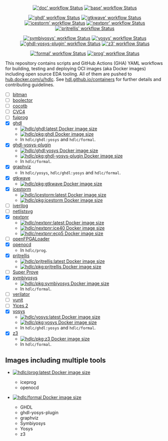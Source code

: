 <p align="center">
  <a title="'doc' workflow Status" href="https://github.com/hdl/containers/actions?query=workflow%3Adoc"><img alt="'doc' workflow Status" src="https://img.shields.io/github/workflow/status/hdl/containers/doc?longCache=true&style=flat-square&label=doc&logo=GitHub%20Actions&logoColor=fff"></a><!--
  -->
  <a title="'base' workflow Status" href="https://github.com/hdl/containers/actions?query=workflow%3Abase"><img alt="'base' workflow Status" src="https://img.shields.io/github/workflow/status/hdl/containers/base?longCache=true&style=flat-square&label=base&logo=GitHub%20Actions&logoColor=fff"></a><!--
  -->
</p>
<p align="center">
  <a title="'ghdl' workflow Status" href="https://github.com/hdl/containers/actions?query=workflow%3Aghdl"><img alt="'ghdl' workflow Status" src="https://img.shields.io/github/workflow/status/hdl/containers/ghdl?longCache=true&style=flat-square&label=ghdl&logo=GitHub%20Actions&logoColor=fff"></a><!--
  -->
  <a title="'gtkwave' workflow Status" href="https://github.com/hdl/containers/actions?query=workflow%3Agtkwave"><img alt="'gtkwave' workflow Status" src="https://img.shields.io/github/workflow/status/hdl/containers/gtkwave?longCache=true&style=flat-square&label=gtkwave&logo=GitHub%20Actions&logoColor=fff"></a><!--
  -->
  <a title="'icestorm' workflow Status" href="https://github.com/hdl/containers/actions?query=workflow%3Aicestorm"><img alt="'icestorm' workflow Status" src="https://img.shields.io/github/workflow/status/hdl/containers/icestorm?longCache=true&style=flat-square&label=icestorm&logo=GitHub%20Actions&logoColor=fff"></a><!--
  -->
  <a title="'nextpnr' workflow Status" href="https://github.com/hdl/containers/actions?query=workflow%3Anextpnr"><img alt="'nextpnr' workflow Status" src="https://img.shields.io/github/workflow/status/hdl/containers/nextpnr?longCache=true&style=flat-square&label=nextpnr&logo=GitHub%20Actions&logoColor=fff"></a><!--
  -->
  <a title="'prjtrellis' workflow Status" href="https://github.com/hdl/containers/actions?query=workflow%3Aprjtrellis"><img alt="'prjtrellis' workflow Status" src="https://img.shields.io/github/workflow/status/hdl/containers/prjtrellis?longCache=true&style=flat-square&label=prjtrellis&logo=GitHub%20Actions&logoColor=fff"></a><!--
  -->
</p>
<p align="center">
  <a title="'symbiyosys' workflow Status" href="https://github.com/hdl/containers/actions?query=workflow%3Asymbiyosys"><img alt="'symbiyosys' workflow Status" src="https://img.shields.io/github/workflow/status/hdl/containers/symbiyosys?longCache=true&style=flat-square&label=symbiyosys&logo=GitHub%20Actions&logoColor=fff"></a><!--
  -->
  <a title="'yosys' workflow Status" href="https://github.com/hdl/containers/actions?query=workflow%3Ayosys"><img alt="'yosys' workflow Status" src="https://img.shields.io/github/workflow/status/hdl/containers/yosys?longCache=true&style=flat-square&label=yosys&logo=GitHub%20Actions&logoColor=fff"></a><!--
  -->
  <a title="'ghdl-yosys-plugin' workflow Status" href="https://github.com/hdl/containers/actions?query=workflow%3Aghdl-yosys-plugin"><img alt="'ghdl-yosys-plugin' workflow Status" src="https://img.shields.io/github/workflow/status/hdl/containers/ghdl-yosys-plugin?longCache=true&style=flat-square&label=ghdl-yosys-plugin&logo=GitHub%20Actions&logoColor=fff"></a><!--
  -->
  <a title="'z3' workflow Status" href="https://github.com/hdl/containers/actions?query=workflow%3Az3"><img alt="'z3' workflow Status" src="https://img.shields.io/github/workflow/status/hdl/containers/z3?longCache=true&style=flat-square&label=z3&logo=GitHub%20Actions&logoColor=fff"></a>
</p>
<p align="center">
  <a title="'formal' workflow Status" href="https://github.com/hdl/containers/actions?query=workflow%3Aformal"><img alt="'formal' workflow Status" src="https://img.shields.io/github/workflow/status/hdl/containers/formal?longCache=true&style=flat-square&label=formal&logo=GitHub%20Actions&logoColor=fff"></a><!--
  -->
  <a title="'prog' workflow Status" href="https://github.com/hdl/containers/actions?query=workflow%3Aprog"><img alt="'prog' workflow Status" src="https://img.shields.io/github/workflow/status/hdl/containers/prog?longCache=true&style=flat-square&label=prog&logo=GitHub%20Actions&logoColor=fff"></a><!--
  -->
</p>

This repository contains scripts and GitHub Actions (GHA) YAML workflows for building, testing and deploying OCI images (aka Docker images) including open source EDA tooling. All of them are pushed to [hub.docker.com/u/hdlc](https://hub.docker.com/u/hdlc). See [hdl.github.io/containers](https://hdl.github.io/containers) for further details and contributing guidelines.

- [ ] [bitman](https://github.com/khoapham/bitman)
- [ ] [boolector](https://github.com/boolector/boolector)
- [ ] [cocotb](https://github.com/cocotb/cocotb)
- [ ] [CVC4](https://github.com/CVC4/CVC4)
- [ ] [fujprog](https://github.com/kost/fujprog)
- [x] [ghdl](https://github.com/ghdl/ghdl)
  - [![hdlc/ghdl:latest Docker image size](https://img.shields.io/docker/image-size/hdlc/ghdl/latest?longCache=true&style=flat-square&label=hdlc%2Fghdl&logo=Docker&logoColor=fff)](https://hub.docker.com/r/hdlc/ghdl/tags)
  - [![hdlc/pkg:ghdl Docker image size](https://img.shields.io/docker/image-size/hdlc/pkg/ghdl?longCache=true&style=flat-square&label=hdlc%2Fpkg:ghdl&logo=Docker&logoColor=fff)](https://hub.docker.com/r/hdlc/pkg/tags)
  - In `hdlc/ghdl:yosys` and `hdlc/formal`.
- [x] [ghdl-yosys-plugin](https://github.com/ghdl/ghdl-yosys-plugin)
  - [![hdlc/ghdl:yosys Docker image size](https://img.shields.io/docker/image-size/hdlc/ghdl/yosys?longCache=true&style=flat-square&label=hdlc%2Fghdl:yosys&logo=Docker&logoColor=fff)](https://hub.docker.com/r/hdlc/ghdl/tags)
  - [![hdlc/pkg:ghdl-yosys-plugin Docker image size](https://img.shields.io/docker/image-size/hdlc/pkg/ghdl-yosys-plugin?longCache=true&style=flat-square&label=hdlc%2Fpkg:ghdl-yosys-plugin&logo=Docker&logoColor=fff)](https://hub.docker.com/r/hdlc/pkg/tags)
  - In `hdlc/formal`.
- [x] [graphviz](https://graphviz.org/)
  - In `hdlc/yosys`, `hdlc/ghdl:yosys` and `hdlc/formal`.
- [x] [gtkwave](https://github.com/gtkwave/gtkwave)
  - [![hdlc/pkg:gtkwave Docker image size](https://img.shields.io/docker/image-size/hdlc/pkg/gtkwave?longCache=true&style=flat-square&label=hdlc%2Fpkg:gtkwave&logo=Docker&logoColor=fff)](https://hub.docker.com/r/hdlc/pkg/tags)
- [x] [icestorm](https://github.com/cliffordwolf/icestorm)
  - [![hdlc/icestorm:latest Docker image size](https://img.shields.io/docker/image-size/hdlc/icestorm/latest?longCache=true&style=flat-square&label=hdlc%2Ficestorm&logo=Docker&logoColor=fff)](https://hub.docker.com/r/hdlc/icestorm/tags)
  - [![hdlc/pkg:icestorm Docker image size](https://img.shields.io/docker/image-size/hdlc/pkg/icestorm?longCache=true&style=flat-square&label=hdlc%2Fpkg:icestorm&logo=Docker&logoColor=fff)](https://hub.docker.com/r/hdlc/pkg/tags)
- [ ] [iverilog](https://github.com/steveicarus/iverilog)
- [ ] [netlistsvg](https://github.com/nturley/netlistsvg)
- [x] [nextpnr](https://github.com/YosysHQ/nextpnr)
  - [![hdlc/nextpnr:latest Docker image size](https://img.shields.io/docker/image-size/hdlc/nextpnr/latest?longCache=true&style=flat-square&label=hdlc%2Fnextpnr&logo=Docker&logoColor=fff)](https://hub.docker.com/r/hdlc/nextpnr/tags)
  - [![hdlc/nextpnr:ice40 Docker image size](https://img.shields.io/docker/image-size/hdlc/nextpnr/ice40?longCache=true&style=flat-square&label=hdlc%2Fnextpnr:ice40&logo=Docker&logoColor=fff)](https://hub.docker.com/r/hdlc/nextpnr/tags)
  - [![hdlc/nextpnr:ecp5 Docker image size](https://img.shields.io/docker/image-size/hdlc/nextpnr/ecp5?longCache=true&style=flat-square&label=hdlc%2Fnextpnr:ecp5&logo=Docker&logoColor=fff)](https://hub.docker.com/r/hdlc/nextpnr/tags)
- [ ] [openFPGALoader](https://github.com/trabucayre/openFPGALoader)
- [x] [openocd](http://openocd.org/)
  - In `hdlc/prog`.
- [x] [prjtrellis](https://github.com/hdlc/prjtrellis)
  - [![hdlc/prjtrellis:latest Docker image size](https://img.shields.io/docker/image-size/hdlc/prjtrellis/latest?longCache=true&style=flat-square&label=hdlc%2Fprjtrellis&logo=Docker&logoColor=fff)](https://hub.docker.com/r/hdlc/prjtrellis/tags)
  - [![hdlc/pkg:prjtrellis Docker image size](https://img.shields.io/docker/image-size/hdlc/pkg/prjtrellis?longCache=true&style=flat-square&label=hdlc%2Fpkg:prjtrellis&logo=Docker&logoColor=fff)](https://hub.docker.com/r/hdlc/pkg/tags)
- [ ] [Super Prove](https://github.com/sterin/super-prove-build)
- [x] [symbiyosys](https://github.com/YosysHQ/SymbiYosys)
  - [![hdlc/pkg:symbiyosys Docker image size](https://img.shields.io/docker/image-size/hdlc/pkg/symbiyosys?longCache=true&style=flat-square&label=hdlc%2Fpkg:symbiyosys&logo=Docker&logoColor=fff)](https://hub.docker.com/r/hdlc/pkg/tags)
  - In `hdlc/formal`.
- [ ] [verilator](https://github.com/verilator/verilator)
- [ ] [vunit](https://github.com/VUnit/vunit)
- [ ] [Yices 2](https://github.com/SRI-CSL/yices2)
- [x] [yosys](https://github.com/YosysHQ/yosys)
  - [![hdlc/yosys:latest Docker image size](https://img.shields.io/docker/image-size/hdlc/yosys/latest?longCache=true&style=flat-square&label=hdlc%2Fyosys&logo=Docker&logoColor=fff)](https://hub.docker.com/r/hdlc/yosys/tags)
  - [![hdlc/pkg:yosys Docker image size](https://img.shields.io/docker/image-size/hdlc/pkg/yosys?longCache=true&style=flat-square&label=hdlc%2Fpkg:yosys&logo=Docker&logoColor=fff)](https://hub.docker.com/r/hdlc/pkg/tags)
  - In `hdlc/ghdl:yosys` and `hdlc/formal`.
- [x] [z3](https://github.com/Z3Prover/z3)
  - [![hdlc/pkg:z3 Docker image size](https://img.shields.io/docker/image-size/hdlc/pkg/z3?longCache=true&style=flat-square&label=hdlc%2Fpkg:z3&logo=Docker&logoColor=fff)](https://hub.docker.com/r/hdlc/pkg/tags)
  - In `hdlc/formal`.

## Images including multiple tools

- [![hdlc/prog:latest Docker image size](https://img.shields.io/docker/image-size/hdlc/prog/latest?longCache=true&style=flat-square&label=hdlc%2Fprog&logo=Docker&logoColor=fff)](https://hub.docker.com/r/hdlc/prog/tags)
  - iceprog
  - openocd

- [![hdlc/formal Docker image size](https://img.shields.io/docker/image-size/hdlc/formal/latest?longCache=true&style=flat-square&label=hdlc%2Fformal&logo=Docker&logoColor=fff)](https://hub.docker.com/r/hdlc/formal/tags)
  - GHDL
  - ghdl-yosys-plugin
  - graphviz
  - Symbiyosys
  - Yosys
  - z3
